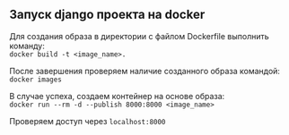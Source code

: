 ## Запуск django проекта на docker

Для создания образа в директории с файлом Dockerfile выполнить команду:\
``docker build -t <image_name>.``

После завершения проверяем наличие созданного образа командой:\
`docker images`

В случае успеха, создаем контейнер на основе образа:\
`docker run --rm -d --publish 8000:8000 <image_name>`

Проверяем доступ через `localhost:8000`
